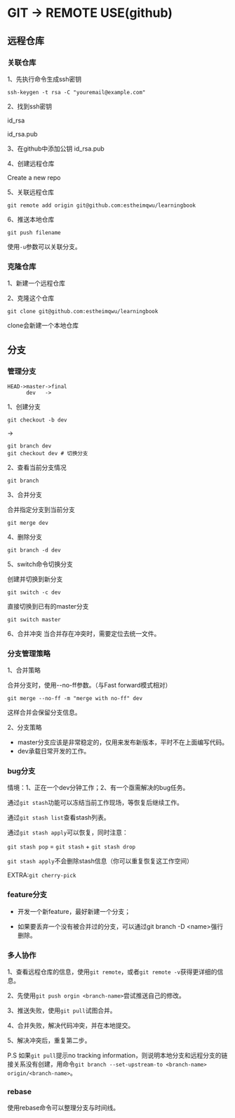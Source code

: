 # GIT -> REMOTE USE(github)
## 远程仓库
### 关联仓库
1、先执行命令生成ssh密钥
```
ssh-keygen -t rsa -C "youremail@example.com"
```

2、找到ssh密钥

id_rsa

id_rsa.pub

3、在github中添加公钥 id_rsa.pub

4、创建远程仓库

Create a new repo

5、关联远程仓库
```
git remote add origin git@github.com:estheimqwu/learningbook
```

6、推送本地仓库

`git push filename`

使用`-u`参数可以关联分支。

### 克隆仓库
1、新建一个远程仓库

2、克隆这个仓库
```
git clone git@github.com:estheimqwu/learningbook
```
clone会新建一个本地仓库

## 分支
### 管理分支
```
HEAD->master->final
      dev   ->
```
1、创建分支

`git checkout -b dev`

->
```
git branch dev
git checkout dev # 切换分支
```

2、查看当前分支情况
```
git branch
```

3、合并分支

合并指定分支到当前分支

`git merge dev`

4、删除分支

`git branch -d dev`

5、switch命令切换分支

创建并切换到新分支

`git switch -c dev`

直接切换到已有的master分支

`git switch master`

6、合并冲突
当合并存在冲突时，需要定位去统一文件。

### 分支管理策略
1、合并策略

合并分支时，使用--no-ff参数。（与Fast forward模式相对）

`git merge --no-ff -m "merge with no-ff" dev`

这样合并会保留分支信息。

2、分支策略
+ master分支应该是非常稳定的，仅用来发布新版本，平时不在上面编写代码。
+ dev承载日常开发的工作。

### bug分支
情境：1、正在一个dev分钟工作；2、有一个亟需解决的bug任务。

通过`git stash`功能可以冻结当前工作现场，等恢复后继续工作。

通过`git stash list`查看stash列表。

通过`git stash apply`可以恢复，同时注意：

`git stash pop` = `git stash` + `git stash drop`

`git stash apply`不会删除stash信息（你可以重复恢复这工作空间）

EXTRA:`git cherry-pick`

### feature分支

+ 开发一个新feature，最好新建一个分支；

+ 如果要丢弃一个没有被合并过的分支，可以通过git branch -D \<name\>强行删除。

### 多人协作
1、查看远程仓库的信息，使用`git remote`，或者`git remote -v`获得更详细的信息。

2、先使用`git push orgin <branch-name>`尝试推送自己的修改。

3、推送失败，使用`git pull`试图合并。

4、合并失败，解决代码冲突，并在本地提交。

5、解决冲突后，重复第二步。

P.S 如果`git pull`提示no tracking information，则说明本地分支和远程分支的链接关系没有创建，用命令`git branch --set-upstream-to <branch-name> origin/<branch-name>`。

### rebase
使用rebase命令可以整理分支与时间线。